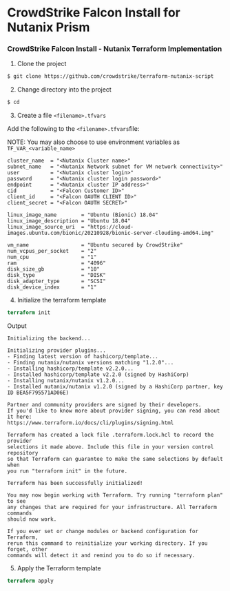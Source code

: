 # CrowdStrike Falcon Install for Nutanix Prism

### CrowdStrike Falcon Install - Nutanix Terraform Implementation

1. Clone the project
```bash
$ git clone https://github.com/crowdstrike/terraform-nutanix-script
```
2. Change directory into the project
```bash
$ cd
```
3. Create a file `<filename>.tfvars`

Add the following to the `<filename>.tfvars`file:

NOTE: You may also choose to use environment variables as `TF_VAR_<variable_name>`

```code
cluster_name  = "<Nutanix Cluster name>"
subnet_name   = "<Nutanix Network subnet for VM network connectivity>"
user          = "<Nutanix cluster login>"
password      = "<Nutanix cluster login password>"
endpoint      = "<Nutanix cluster IP address>"
cid           = "<Falcon Customer ID>"
client_id     = "<Falcon OAUTH CLIENT ID>"
client_secret = "<Falcon OAUTH SECRET>"

linux_image_name        = "Ubuntu (Bionic) 18.04"
linux_image_description = "Ubuntu 18.04"
linux_image_source_uri  = "https://cloud-images.ubuntu.com/bionic/20210928/bionic-server-cloudimg-amd64.img"

vm_name                 = "Ubuntu secured by CrowdStrike"
num_vcpus_per_socket    = "2"
num_cpu                 = "1"
ram                     = "4096"
disk_size_gb            = "10"
disk_type               = "DISK"
disk_adapter_type       = "SCSI"
disk_device_index       = "1"
```

4. Initialize the terraform template

```terraform
terraform init
```
Output
```text
Initializing the backend...

Initializing provider plugins...
- Finding latest version of hashicorp/template...
- Finding nutanix/nutanix versions matching "1.2.0"...
- Installing hashicorp/template v2.2.0...
- Installed hashicorp/template v2.2.0 (signed by HashiCorp)
- Installing nutanix/nutanix v1.2.0...
- Installed nutanix/nutanix v1.2.0 (signed by a HashiCorp partner, key ID BEA5F795571AD06E)

Partner and community providers are signed by their developers.
If you'd like to know more about provider signing, you can read about it here:
https://www.terraform.io/docs/cli/plugins/signing.html

Terraform has created a lock file .terraform.lock.hcl to record the provider
selections it made above. Include this file in your version control repository
so that Terraform can guarantee to make the same selections by default when
you run "terraform init" in the future.

Terraform has been successfully initialized!

You may now begin working with Terraform. Try running "terraform plan" to see
any changes that are required for your infrastructure. All Terraform commands
should now work.

If you ever set or change modules or backend configuration for Terraform,
rerun this command to reinitialize your working directory. If you forget, other
commands will detect it and remind you to do so if necessary.
```

5. Apply the Terraform template

```terraform
terraform apply
```
